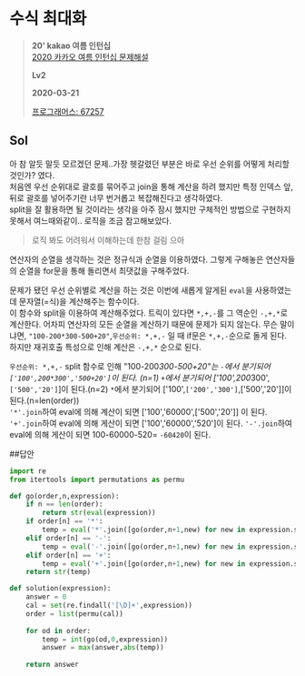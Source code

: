 # 수식 최대화
> **20' kakao 여름 인턴십**  
> [2020 카카오 여름 인턴십 문제해설](https://tech.kakao.com/2020/07/01/2020-internship-test/)
>
> **Lv2**
>
> **2020-03-21**
>
> [프로그래머스: 67257](https://programmers.co.kr/learn/courses/30/lessons/67257)

## Sol
아 참 알듯 말듯 모르겠던 문제..가장 헷갈렸던 부분은 바로 우선 순위를 어떻게 처리할 것인가? 였다.  
처음엔 우선 순위대로 괄호를 묶어주고 join을 통해 계산을 하려 했지만 특정 인덱스 앞,뒤로 괄호를 넣어주기란 너무 번거롭고 복잡해진다고 생각하였다.  
split을 잘 활용하면 될 것이라는 생각을 아주 잠시 했지만 구체적인 방법으로 구현하지 못해서 여느때와같이.. 로직을 조금 참고해보았다.
> 로직 봐도 어려워서 이해하는데 한참 걸림 으아  


연산자의 순열을 생각하는 것은 정규식과 순열을 이용하였다. 그렇게 구해놓은 연산자들의 순열을 for문을 통해 돌리면서 최댓값을 구해주었다.  


문제가 됐던 우선 순위별로 계산을 하는 것은 이번에 새롭게 알게된 `eval`을 사용하였는데 문자열(=식)을 계산해주는 함수이다.  
이 함수와 split을 이용하여 계산해주었다. 트릭이 있다면 `*,+,-`를 그 역순인 `-,+,*`로 계산한다. 어차피 연산자의 모든 순열을 계산하기 때문에 문제가 되지 않는다.
무슨 말이냐면, `"100-200*300-500+20"`,`우선순위: *,+,-` 일 때 if문은 `*,+,-`순으로 돌게 된다. 하지만 재귀호출 특성으로 인해 계산은 `-,+,*` 순으로 된다.  

`우선순위: *,+,-`
split 함수로 인해 "100-200*300-500+20"는 `-`에서 분기되어 `['100',200*300','500+20']`이 된다. (n=1)
`+`에서 분기되어 ['100',200*300',`['500','20']`]이 된다.(n=2)
`*`에서 분기되어 ['100',`['200','300']`,['500','20']]이 된다.(n=len(order))  
`'*'.join`하여 eval에 의해 계산이 되면 ['100','60000',['500','20']] 이 된다.
`'+'.join`하여 eval에 의해 게산이 되면 ['100','60000','520']이 된다.
`'-'.join`하여 eval에 의해 게산이 되면 100-60000-520= `-60420`이 된다.  


##답안
```python
import re
from itertools import permutations as permu

def go(order,n,expression):
    if n == len(order):
        return str(eval(expression))
    if order[n] == '*':
        temp = eval('*'.join([go(order,n+1,new) for new in expression.split('*')]))
    elif order[n] == '-':
        temp = eval('-'.join([go(order,n+1,new) for new in expression.split('-')]))
    elif order[n] == '+':
        temp = eval('+'.join([go(order,n+1,new) for new in expression.split('+')]))
    return str(temp)

def solution(expression):
    answer = 0
    cal = set(re.findall('[\D]+',expression))
    order = list(permu(cal))
    
    for od in order:
        temp = int(go(od,0,expression))
        answer = max(answer,abs(temp))
    
    return answer
```